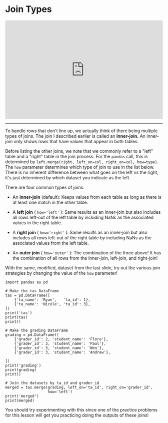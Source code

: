 # Join Types

<div style="position: relative; padding-bottom: 62.5%; height: 0;">
    <iframe src="https://www.loom.com/embed/dbfef11ad462496984ff19cfa2ccb233?sharedAppSource=personal_library" frameborder="0" webkitallowfullscreen mozallowfullscreen allowfullscreen style="position: absolute; top: 0; left: 0; width: 100%; height: 100%;"></iframe>
</div>

---

To handle rows that don't line up, we actually think of there being multiple types of joins. The join I described earlier is called an **inner-join.** An inner-join only shows rows that have values that appear in both tables.

Before listing the other joins, we note that we commonly refer to a "left" table and a "right" table in the join process. For the `pandas` call, this is determined by `left.merge(right, left_on=col, right_on=col, how=type)`. The `how` parameter determines which type of join to use in the list below. There is no inherent difference between what goes on the left vs the right, it's just determined by which dataset you indicate as the left.

There are four common types of joins:

- An **inner-join** (default): Keeps values from each table as long as there is at least one match in the other table.

- A **left** **join** ( `how='left'` ): Same results as an inner-join but also includes all rows left-out of the left table by including NaNs as the associated values in the right table.

- A **right join** ( `how='right'` ): Same results as an inner-join but also includes all rows left-out of the right table by including NaNs as the associated values from the left table.

- An **outer join** ( `how='outer'` ): The combination of the three above! It has the combination of all rows from the inner-join, left-join, and right-join!

With the same, modified, dataset from the last slide, try out the various join strategies by changing the value of the `how` parameter!

```{snippet}
import pandas as pd

# Make the tas DataFrame
tas = pd.DataFrame([
    {'ta_name': 'Ryan',   'ta_id': 1},
    {'ta_name': 'Nicole', 'ta_id': 3},
])
print('tas')
print(tas)
print()

# Make the grading DataFrame
grading = pd.DataFrame([
    {'grader_id': 2, 'student_name': 'Flora'},
    {'grader_id': 3, 'student_name': 'Paul'},
    {'grader_id': 3, 'student_name': 'Wen'},
    {'grader_id': 3, 'student_name': 'Andrew'},

])
print('grading')
print(grading)
print()

# Join the datasets by ta_id and grader_id
merged = tas.merge(grading, left_on='ta_id', right_on='grader_id',
                   how='left')
print('merged')
print(merged)
```

You should try experimenting with this since one of the practice problems for this lesson will get you practicing doing the outputs of these joins!
